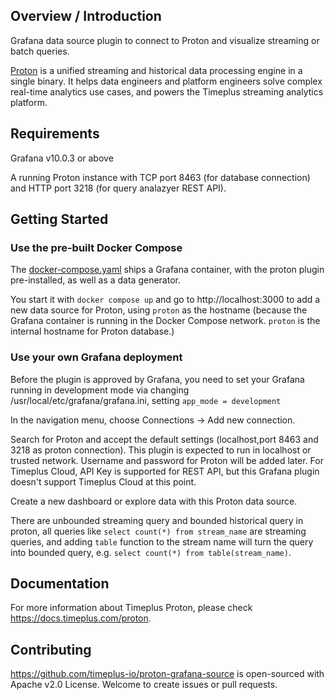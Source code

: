 
## Overview / Introduction

Grafana data source plugin to connect to Proton and visualize streaming or batch queries.

[Proton](https://github.com/timeplus-io/proton) is a unified streaming and historical data processing engine in a single binary. It helps data engineers and platform engineers solve complex real-time analytics use cases, and powers the Timeplus streaming analytics platform.

## Requirements
Grafana v10.0.3 or above

A running Proton instance with TCP port 8463 (for database connection) and HTTP port 3218 (for query analazyer REST API).

## Getting Started

### Use the pre-built Docker Compose
The [docker-compose.yaml](https://github.com/timeplus-io/proton-grafana-source/blob/main/docker-compose.yaml) ships a Grafana container, with the proton plugin pre-installed, as well as a data generator.

You start it with `docker compose up` and go to http://localhost:3000 to add a new data source for Proton, using `proton` as the hostname (because the Grafana container is running in the Docker Compose network. `proton` is the internal hostname for Proton database.)

### Use your own Grafana deployment

Before the plugin is approved by Grafana, you need to set your Grafana running in development mode via changing /usr/local/etc/grafana/grafana.ini, setting `app_mode = development`

In the navigation menu, choose Connections -> Add new connection.

Search for Proton and accept the default settings (localhost,port 8463 and 3218 as proton connection). This plugin is expected to run in localhost or trusted network. Username and password for Proton will be added later. For Timeplus Cloud, API Key is supported for REST API, but this Grafana plugin doesn't support Timeplus Cloud at this point.

Create a new dashboard or explore data with this Proton data source.

There are unbounded streaming query and bounded historical query in proton, all queries like `select count(*) from stream_name` are streaming queries, and adding `table` function to the stream name will turn the query into bounded query, e.g. `select count(*) from table(stream_name)`.
 
## Documentation
For more information about Timeplus Proton, please check https://docs.timeplus.com/proton.

## Contributing
https://github.com/timeplus-io/proton-grafana-source is open-sourced with Apache v2.0 License. Welcome to create issues or pull requests.